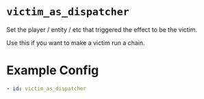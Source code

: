 # `victim_as_dispatcher`

Set the player / entity / etc that triggered the effect to be the victim.

Use this if you want to make a victim run a chain.

# Example Config
```yaml
- id: victim_as_dispatcher
```
